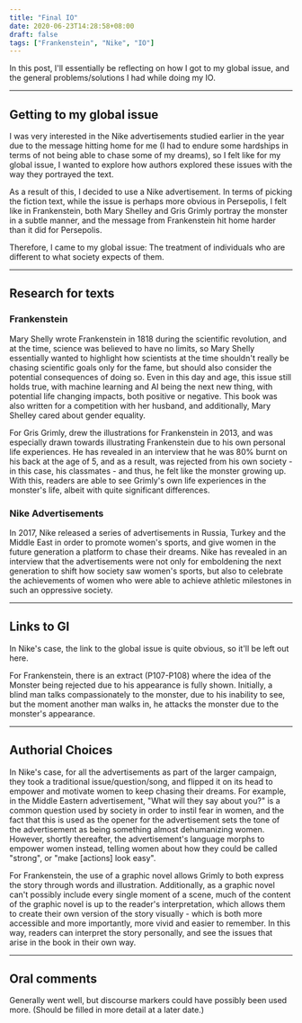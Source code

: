 ```yaml
---
title: "Final IO"
date: 2020-06-23T14:28:58+08:00
draft: false
tags: ["Frankenstein", "Nike", "IO"]
---
```


In this post, I'll essentially be reflecting on how I got to my global issue, and the general problems/solutions I had while doing my IO.

---

## Getting to my global issue

I was very interested in the Nike advertisements studied earlier in the year due to the message hitting home for me (I had to endure some hardships in terms of not being able to chase some of my dreams), so I felt like for my global issue, I wanted to explore how authors explored these issues with the way they portrayed the text.

As a result of this, I decided to use a Nike advertisement. In terms of picking the fiction text, while the issue is perhaps more obvious in Persepolis, I felt like in Frankenstein, both Mary Shelley and Gris Grimly portray the monster in a subtle manner, and the message from Frankenstein hit home harder than it did for Persepolis.

Therefore, I came to my global issue: The treatment of individuals who are different to what society expects of them.

---

## Research for texts

### Frankenstein

Mary Shelly wrote Frankenstein in 1818 during the scientific revolution, and at the time, science was believed to have no limits, so Mary Shelly essentially wanted to highlight how scientists at the time shouldn't really be chasing scientific goals only for the fame, but should also consider the potential consequences of doing so. Even in this day and age, this issue still holds true, with machine learning and AI being the next new thing, with potential life changing impacts, both positive or negative. This book was also written for a competition with her husband, and additionally, Mary Shelley cared about gender equality.

For Gris Grimly, drew the illustrations for Frankenstein in 2013, and was especially drawn towards illustrating Frankenstein due to his own personal life experiences. He has revealed in an interview that he was 80% burnt on his back at the age of 5, and as a result, was rejected from his own society - in this case, his classmates - and thus, he felt like the monster growing up. With this, readers are able to see Grimly's own life experiences in the monster's life, albeit with quite significant differences.

### Nike Advertisements

In 2017, Nike released a series of advertisements in Russia, Turkey and the Middle East in order to promote women's sports, and give women in the future generation a platform to chase their dreams. Nike has revealed in an interview that the advertisements were not only for emboldening the next generation to shift how society saw women's sports, but also to celebrate the achievements of women who were able to achieve athletic milestones in such an oppressive society.

---

## Links to GI

In Nike's case, the link to the global issue is quite obvious, so it'll be left out here.

For Frankenstein, there is an extract (P107-P108) where the idea of the Monster being rejected due to his appearance is fully shown. Initially, a blind man talks compassionately to the monster, due to his inability to see, but the moment another man walks in, he attacks the monster due to the monster's appearance.

---

## Authorial Choices

In Nike's case, for all the advertisements as part of the larger campaign, they took a traditional issue/question/song, and flipped it on its head to empower and motivate women to keep chasing their dreams. For example, in the Middle Eastern advertisement, "What will they say about you?" is a common question used by society in order to instil fear in women, and the fact that this is used as the opener for the advertisement sets the tone of the advertisement as being something almost dehumanizing women. However, shortly thereafter, the advertisement's language morphs to empower women instead, telling women about how they could be called "strong", or "make [actions] look easy".

For Frankenstein, the use of a graphic novel allows Grimly to both express the story through words and illustration. Additionally, as a graphic novel can't possibly include every single moment of a scene, much of the content of the graphic novel is up to the reader's interpretation, which allows them to create their own version of the story visually - which is both more accessible and more importantly, more vivid and easier to remember. In this way, readers can interpret the story personally, and see the issues that arise in the book in their own way.

---

## Oral comments

Generally went well, but discourse markers could have possibly been used more. (Should be filled in more detail at a later date.)